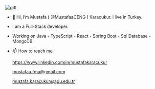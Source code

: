   ![gift](https://user-images.githubusercontent.com/100701583/158077683-af89ac6f-7a7d-4cf7-a965-c0d8010fa21b.png)

- 👋 Hi, I’m Mustafa ( @MustafaaCENG ) Karacukur. I live in Turkey.
- I am a Full-Stack developer.
- Working on Java - TypeScript - React - Spring Boot - Sql Database - MongoDB
- 📫 How to reach me

  https://www.linkedin.com/in/mustafakaracukur
  
  mustafaa.fma@gmail.com 
  
  mustafa.karacukur@agu.edu.tr


<!---
MustafaaCENG/MustafaaCENG is a ✨ special ✨ repository because its `README.md` (this file) appears on your GitHub profile.
You can click the Preview link to take a look at your changes.
--->

